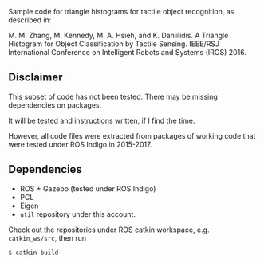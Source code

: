 Sample code for triangle histograms for tactile object recognition, as described in:

M. M. Zhang, M. Kennedy, M. A. Hsieh, and K. Daniilidis.
A Triangle Histogram for Object Classification by Tactile Sensing. 
IEEE/RSJ International Conference on Intelligent Robots and Systems (IROS) 2016.


## Disclaimer
This subset of code has not been tested. There may be missing dependencies on packages.

It will be tested and instructions written, if I find the time.

However, all code files were extracted from packages of working code that were tested under ROS Indigo in 2015-2017.


## Dependencies
- ROS + Gazebo (tested under ROS Indigo)
- PCL
- Eigen
- `util` repository under this account.

Check out the repositories under ROS catkin workspace, e.g. `catkin_ws/src`, then run

`$ catkin build`

